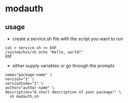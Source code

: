 # modauth

## usage
- create a service.sh file with the script you want to run
```
cat > service.sh << EOF
/system/bin/sh echo "Hello, world!"
EOF
```
- either supply variables or go through the prompts
```
name="package-name" \
version="1" \
versionCode="1" \
author="author-name" \
description="A short description of your package!" \
  sh modauth.sh
``` 
